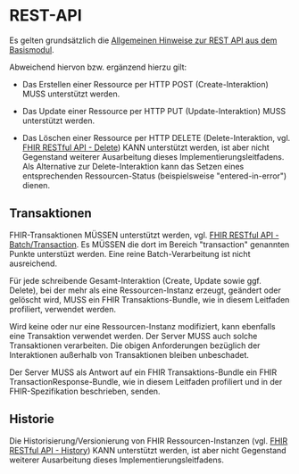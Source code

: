 # REST-API

Es gelten grundsätzlich die [Allgemeinen Hinweise zur REST API aus dem Basismodul](https://simplifier.net/guide/isik-basis-v4/markdown-UebergreifendeFestlegungen-UebergreifendeFestlegungen?version=current).

Abweichend hiervon bzw. ergänzend hierzu gilt:

* Das Erstellen einer Ressource per HTTP POST (Create-Interaktion) MUSS unterstützt werden.

* Das Update einer Ressource per HTTP PUT (Update-Interaktion) MUSS unterstützt werden.

* Das Löschen einer Ressource per HTTP DELETE (Delete-Interaktion, vgl. [FHIR RESTful API - Delete](https://www.hl7.org/fhir/R4/http.html#delete)) KANN unterstützt werden, ist aber nicht Gegenstand weiterer Ausarbeitung dieses Implementierungsleitfadens. Als Alternative zur Delete-Interaktion kann das Setzen eines entsprechenden Ressourcen-Status (beispielsweise "entered-in-error") dienen.

## Transaktionen

FHIR-Transaktionen MÜSSEN unterstützt werden, vgl. [FHIR RESTful API - Batch/Transaction](https://www.hl7.org/fhir/R4/http.html#transaction). Es MÜSSEN die dort im Bereich "transaction" genannten Punkte unterstüzt werden. Eine reine Batch-Verarbeitung ist nicht ausreichend.

Für jede schreibende Gesamt-Interaktion (Create, Update sowie ggf. Delete), bei der mehr als eine Ressourcen-Instanz erzeugt, geändert oder gelöscht wird, MUSS ein FHIR Transaktions-Bundle, wie in diesem Leitfaden profiliert, verwendet werden.

Wird keine oder nur eine Ressourcen-Instanz modifiziert, kann ebenfalls eine Transaktion verwendet werden. Der Server MUSS auch solche Transaktionen verarbeiten. Die obigen Anforderungen bezüglich der Interaktionen außerhalb von Transaktionen bleiben unbeschadet.

Der Server MUSS als Antwort auf ein FHIR Transaktions-Bundle ein FHIR TransactionResponse-Bundle, wie in diesem Leitfaden profiliert und in der FHIR-Spezifikation beschrieben, senden.

## Historie

Die Historisierung/Versionierung von FHIR Ressourcen-Instanzen (vgl. [FHIR RESTful API - History](https://www.hl7.org/fhir/R4/http.html#history)) KANN unterstützt werden, ist aber nicht Gegenstand weiterer Ausarbeitung dieses Implementierungsleitfadens.
